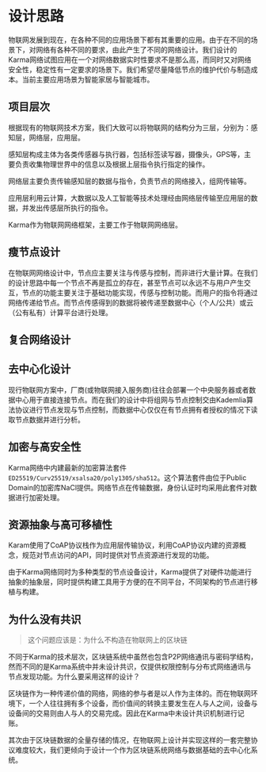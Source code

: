 # 设计思路
物联网发展到现在，在各种不同的应用场景下都有其重要的应用。由于在不同的场景下，对网络有各种不同的要求，由此产生了不同的网络设计。我们设计的Karma网络试图应用在一个对网络数据实时性要求不是那么高，而同时又对网络安全性，稳定性有一定要求的场景下。我们希望尽量降低节点的维护代价与制造成本。当前主要应用场景为智能家居与智能城市。

## 项目层次
根据现有的物联网技术方案，我们大致可以将物联网的结构分为三层，分别为：感知层，网络层，应用层。

感知层构成主体为各类传感器与执行器，包括标签读写器，摄像头，GPS等，主要负责收集物理世界中的信息以及根据上层指令执行指定的操作。

网络层主要负责传输感知层的数据与指令，负责节点的网络接入，组网传输等。

应用层利用云计算，大数据以及人工智能等技术处理经由网络层传输至应用层的数据，并发出传感层所执行的指令。

Karma作为物联网网络框架，主要工作于物联网网络层。

## 瘦节点设计
在物联网网络设计中，节点应主要关注与传感与控制，而非进行大量计算。在我们的设计思路中每一个节点不再是孤立的存在，甚至节点可以永远不与用户产生交互，节点的功能主要关注于基础功能实现，传感与控制功能。而用户的指令将通过网络传递给节点。而节点传感得到的数据将被传递至数据中心（个人/公共）或云（公有私有）计算平台进行处理。

## 复合网络设计

## 去中心化设计
现行物联网方案中，厂商(或物联网接入服务商)往往会部署一个中央服务器或者数据中心用于直接连接节点。而在我们的设计中将组网与节点控制交由Kademlia算法协议进行节点发现与节点控制，而数据中心仅仅在有节点拥有者授权的情况下读取节点数据并进行分析。

## 加密与高安全性
Karma网络中内建最新的加密算法套件`ED25519/Curv25519/xsalsa20/poly1305/sha512`。这个算法套件由位于Public Domain的加密库NaCl提供。网络节点在传输数据，身份认证时均采用此套件对数据进行加密处理。

## 资源抽象与高可移植性
Karam使用了CoAP协议栈作为应用层传输协议，利用CoAP协议内建的资源概念，规范对节点访问的API，同时提供对节点资源进行发现的功能。

由于Karma网络同时为多种类型的节点设备设计，Karma提供了对硬件功能进行抽象的抽象层，同时提供构建工具用于方便的在不同平台，不同架构的节点进行移植与构建。

## 为什么没有共识
> 这个问题应该是：为什么不构造在物联网上的区块链

不同于Karma的技术层次，区块链系统中虽然也包含P2P网络通讯与密码学结构，然而不同的是Karma系统中并未设计共识，仅提供权限控制与分布式网络通讯与节点发现功能。为什么要采用这样的设计？

区块链作为一种传递价值的网络，网络的参与者是以人作为主体的。而在物联网环境下，一个人往往拥有多个设备，而价值间的转换主要发生在人与人之间，设备与设备间的交易则由人与人的交易完成。因此在Karma中未设计共识机制进行记账。

其次由于区块链数据的全量存储的情况，在物联网上设计并实现这样的一套完整协议难度较大，我们更倾向于设计一个作为区块链系统网络与数据基础的去中心化系统。


